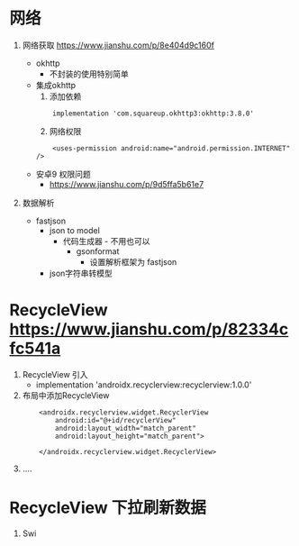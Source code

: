 # 网络
1. 网络获取  https://www.jianshu.com/p/8e404d9c160f
    - okhttp
        - 不封装的使用特别简单
    - 集成okhttp
        1. 添加依赖
        ```
            implementation 'com.squareup.okhttp3:okhttp:3.8.0'
        ```
        2. 网络权限
        ```
            <uses-permission android:name="android.permission.INTERNET" />
        ```
    - 安卓9 权限问题
        - https://www.jianshu.com/p/9d5ffa5b61e7

2. 数据解析
    - fastjson
        - json to model
            - 代码生成器 - 不用也可以
                - gsonformat
                    - 设置解析框架为 fastjson
        - json字符串转模型


# RecycleView https://www.jianshu.com/p/82334cfc541a
1. RecycleView 引入
    - implementation 'androidx.recyclerview:recyclerview:1.0.0'
2. 布局中添加RecycleView
    ```
        <androidx.recyclerview.widget.RecyclerView
            android:id="@+id/recyclerView"
            android:layout_width="match_parent"
            android:layout_height="match_parent">

        </androidx.recyclerview.widget.RecyclerView>
    ```
3. ....

# RecycleView 下拉刷新数据
1. Swi

